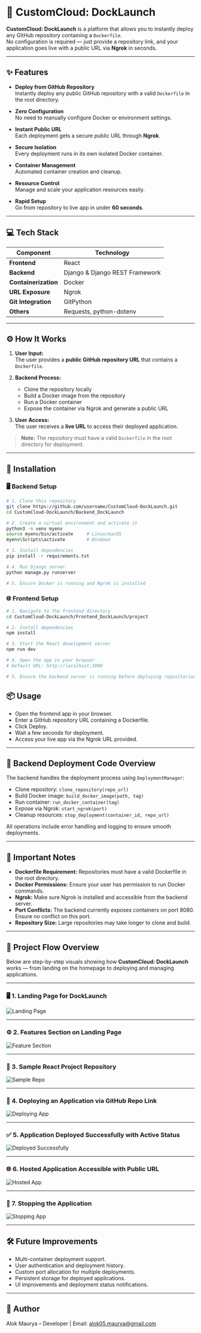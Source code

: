 # 🚀 CustomCloud: DockLaunch

**CustomCloud: DockLaunch** is a platform that allows you to instantly deploy any GitHub repository containing a `Dockerfile`.  
No configuration is required — just provide a repository link, and your application goes live with a public URL via **Ngrok** in seconds.

---

## ✨ Features

- **Deploy from GitHub Repository**  
  Instantly deploy any public GitHub repository with a valid `Dockerfile` in the root directory.

- **Zero Configuration**  
  No need to manually configure Docker or environment settings.

- **Instant Public URL**  
  Each deployment gets a secure public URL through **Ngrok**.

- **Secure Isolation**  
  Every deployment runs in its own isolated Docker container.

- **Container Management**  
  Automated container creation and cleanup.

- **Resource Control**  
  Manage and scale your application resources easily.

- **Rapid Setup**  
  Go from repository to live app in under **60 seconds**.

---

## 💻 Tech Stack

| Component | Technology |
|------------|-------------|
| **Frontend** | React |
| **Backend** | Django & Django REST Framework |
| **Containerization** | Docker |
| **URL Exposure** | Ngrok |
| **Git Integration** | GitPython |
| **Others** | Requests, python-dotenv |

---

## ⚙️ How It Works

1. **User Input:**  
   The user provides a **public GitHub repository URL** that contains a `Dockerfile`.

2. **Backend Process:**  
   - Clone the repository locally  
   - Build a Docker image from the repository  
   - Run a Docker container  
   - Expose the container via Ngrok and generate a public URL  

3. **User Access:**  
   The user receives a **live URL** to access their deployed application.

> **Note:** The repository must have a valid `Dockerfile` in the root directory for deployment.

---

## 🧩 Installation

### 🖥 Backend Setup

```bash
# 1. Clone this repository
git clone https://github.com/username/CustomCloud-DockLaunch.git
cd CustomCloud-DockLaunch/Backend_DockLaunch

# 2. Create a virtual environment and activate it
python3 -m venv myenv
source myenv/bin/activate     # Linux/macOS
myenv\Scripts\activate        # Windows

# 3. Install dependencies
pip install -r requirements.txt

# 4. Run Django server
python manage.py runserver

# 5. Ensure Docker is running and Ngrok is installed

```

### 🌐 Frontend Setup

```bash
# 1. Navigate to the frontend directory
cd CustomCloud-DockLaunch/Frontend_DockLaunch/project

# 2. Install dependencies
npm install

# 3. Start the React development server
npm run dev

# 4. Open the app in your browser
# Default URL: http://localhost:3000

# 5. Ensure the backend server is running before deploying repositories

```
## 📦 Usage

- Open the frontend app in your browser.
- Enter a GitHub repository URL containing a Dockerfile.
- Click Deploy.
- Wait a few seconds for deployment.
- Access your live app via the Ngrok URL provided.

---

## 🔧 Backend Deployment Code Overview

The backend handles the deployment process using `DeploymentManager`:

- Clone repository: `clone_repository(repo_url)`
- Build Docker image: `build_docker_image(path, tag)`
- Run container: `run_docker_container(tag)`
- Expose via Ngrok: `start_ngrok(port)`
- Cleanup resources: `stop_deployment(container_id, repo_url)`

All operations include error handling and logging to ensure smooth deployments.

---

## 📌 Important Notes

- **Dockerfile Requirement:** Repositories must have a valid Dockerfile in the root directory.
- **Docker Permissions:** Ensure your user has permission to run Docker commands.
- **Ngrok:** Make sure Ngrok is installed and accessible from the backend server.
- **Port Conflicts:** The backend currently exposes containers on port 8080. Ensure no conflict on this port.
- **Repository Size:** Large repositories may take longer to clone and build.

---

## 📸 Project Flow Overview

Below are step-by-step visuals showing how **CustomCloud: DockLaunch** works — from landing on the homepage to deploying and managing applications.

---

### 🖥️ 1. Landing Page for DockLaunch
![Landing Page](Docs/Project_Flow_Images/1_Landing%20Page%20for%20DockLaunch.png)

---

### ⚙️ 2. Features Section on Landing Page
![Feature Section](Docs/Project_Flow_Images/2_Feature%20Section%20on%20Landing%20Page.png)

---

### 📁 3. Sample React Project Repository
![Sample Repo](Docs/Project_Flow_Images/3_Sample%20React%20Project%20Repository.png)

---

### 🚀 4. Deploying an Application via GitHub Repo Link
![Deploying App](Docs/Project_Flow_Images/4_Deploying%20a%20Application%20via%20Github%20repo%20link.png)

---

### ✅ 5. Application Deployed Successfully with Active Status
![Deployed Successfully](Docs/Project_Flow_Images/5_Application%20Deployed%20Successfully%20with%20Active%20Status.png)

---

### 🌐 6. Hosted Application Accessible with Public URL
![Hosted App](Docs/Project_Flow_Images/6_Hosted%20Application%20can%20now%20be%20accessed%20with%20Public%20url.png)

---

### 🛑 7. Stopping the Application
![Stopping App](Docs/Project_Flow_Images/7_Stopping%20the%20Application.png)


---

## 🛠 Future Improvements

- Multi-container deployment support.
- User authentication and deployment history.
- Custom port allocation for multiple deployments.
- Persistent storage for deployed applications.
- UI improvements and deployment status notifications.

---

## 👤 Author

Alok Maurya – Developer | Email: [alok05.maurya@gmail.com](alok05.maurya@gmail.com)
